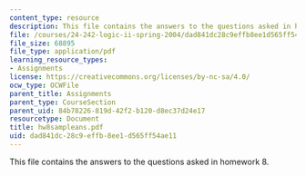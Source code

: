 ```yaml
---
content_type: resource
description: This file contains the answers to the questions asked in homework 8.
file: /courses/24-242-logic-ii-spring-2004/dad841dc28c9effb8ee1d565ff54ae11_hw8sampleans.pdf
file_size: 68895
file_type: application/pdf
learning_resource_types:
- Assignments
license: https://creativecommons.org/licenses/by-nc-sa/4.0/
ocw_type: OCWFile
parent_title: Assignments
parent_type: CourseSection
parent_uid: 84b78226-819d-42f2-b120-d8ec37d24e17
resourcetype: Document
title: hw8sampleans.pdf
uid: dad841dc-28c9-effb-8ee1-d565ff54ae11
---
```

This file contains the answers to the questions asked in homework 8.